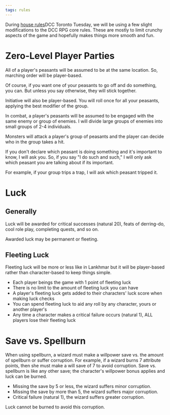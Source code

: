 ```yaml
---
tags: rules
---
```

During <a href="{{ site.baseurl }}/2020/02/11/DCC-toronto-tuesday.html">house rules</a>DCC Toronto Tuesday</a>, we will be using a few slight modifications to the DCC RPG core rules. These are mostly to limit crunchy aspects of the game and hopefully makes things more smooth and fun.
<h1>Zero-Level Player Parties</h1>
<p>All of a player's peasants will be assumed to be at the same location. So, marching order will be player-based.</p>
<p>Of course, if you want one of your peasants to go off and do something, you can. But unless you say otherwise, they will stick together.</p>
<p>Initiative will also be player-based. You will roll once for all your peasants, applying the best modifier of the group.</p>
<p>In combat, a player's peasants will be assumed to be engaged with the same enemy or group of enemies. I will divide large groups of enemies into small groups of 2-4 individuals.</p>
<p>Monsters will attack a player's group of peasants and the player can decide who in the group takes a hit.</p>
<p>If you don't declare which peasant is doing something and it's important to know, I will ask you. So, if you say "I do such and such," I will only ask which peasant you are talking about if its important.</p>
<p>For example, if your group trips a trap, I will ask which peasant tripped it.</p>
<h1>Luck</h1>
<h2>Generally</h2>
<p>Luck will be awarded for critical successes (natural 20), feats of derring-do, cool role play, completing quests, and so on.</p>
<p>Awarded luck may be permanent or fleeting.</p>
<h2>Fleeting Luck</h2>
<p>Fleeting luck will be more or less like in Lankhmar but it will be player-based rather than character-based to keep things simple.</p>
<ul>
<li>Each player beings the game with 1 point of fleeting luck</li>
<li>There is no limit to the amount of fleeting luck you can have</li>
<li>A player's fleeting luck gets added to their characters' luck score when making luck checks</li>
<li>You can spend fleeting luck to aid any roll by any character, yours or another player's</li>
<li>Any time a character makes a critical failure occurs (natural 1), ALL players lose their fleeting luck</li>
</ul>
<h1>Save vs. Spellburn</h1>
<p>When using spellburn, a wizard must make a willpower save vs. the amount of spellburn or suffer corruption. For example, if a wizard burns 7 attribute points, then she must make a will save of 7 to avoid corruption. Save vs. spellburn is like any other save; the character's willpower bonus applies and luck can be burned.</p>
<ul>
<li>Missing the save by 5 or less, the wizard suffers minor corruption.</li>
<li>Missing the save by more than 5, the wizard suffers major corruption.</li>
<li>Critical failure (natural 1), the wizard suffers greater corruption.</li>
</ul>
<p>Luck cannot be burned to avoid this corruption.</p>



